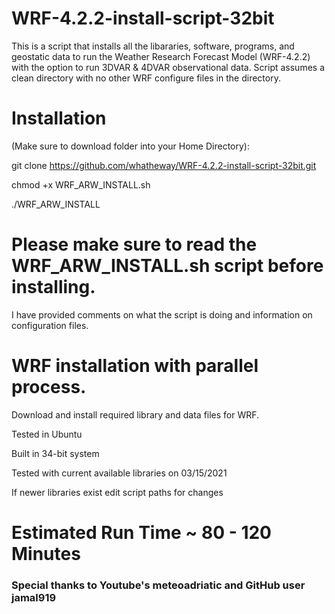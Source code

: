 # WRF-4.2.2-install-script-32bit

This is a script that installs all the libararies, software, programs, and geostatic data to run the Weather Research Forecast Model (WRF-4.2.2) with the option to run 3DVAR & 4DVAR observational data. Script assumes a clean directory with no other WRF configure files in the directory.

# Installation

(Make sure to download folder into your Home Directory):

git clone https://github.com/whatheway/WRF-4.2.2-install-script-32bit.git

chmod +x WRF_ARW_INSTALL.sh

./WRF_ARW_INSTALL
# Please make sure to read the WRF_ARW_INSTALL.sh script before installing.

I have provided comments on what the script is doing and information on configuration files.

# WRF installation with parallel process.

Download and install required library and data files for WRF.

Tested in Ubuntu

Built in 34-bit system

Tested with current available libraries on 03/15/2021

If newer libraries exist edit script paths for changes

# Estimated Run Time ~ 80 - 120 Minutes
### Special thanks to Youtube's meteoadriatic and GitHub user jamal919
